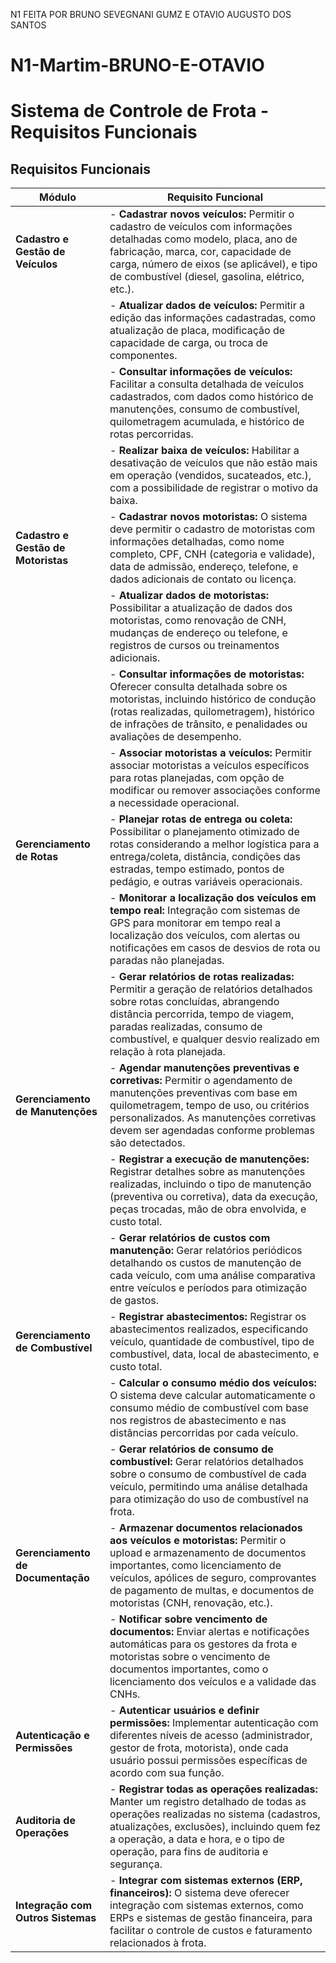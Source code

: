 N1 FEITA POR BRUNO SEVEGNANI GUMZ E OTAVIO AUGUSTO DOS SANTOS
# N1-Martim-BRUNO-E-OTAVIO
# Sistema de Controle de Frota - Requisitos Funcionais
 
## Requisitos Funcionais
 
| **Módulo**                        | **Requisito Funcional**                                                                                                                                  |
|-----------------------------------|----------------------------------------------------------------------------------------------------------------------------------------------------------|
| **Cadastro e Gestão de Veículos** | - **Cadastrar novos veículos:** Permitir o cadastro de veículos com informações detalhadas como modelo, placa, ano de fabricação, marca, cor, capacidade de carga, número de eixos (se aplicável), e tipo de combustível (diesel, gasolina, elétrico, etc.).                                                |
|                                   | - **Atualizar dados de veículos:** Permitir a edição das informações cadastradas, como atualização de placa, modificação de capacidade de carga, ou troca de componentes.                           |
|                                   | - **Consultar informações de veículos:** Facilitar a consulta detalhada de veículos cadastrados, com dados como histórico de manutenções, consumo de combustível, quilometragem acumulada, e histórico de rotas percorridas.                              |
|                                   | - **Realizar baixa de veículos:** Habilitar a desativação de veículos que não estão mais em operação (vendidos, sucateados, etc.), com a possibilidade de registrar o motivo da baixa.            |
| **Cadastro e Gestão de Motoristas**| - **Cadastrar novos motoristas:** O sistema deve permitir o cadastro de motoristas com informações detalhadas, como nome completo, CPF, CNH (categoria e validade), data de admissão, endereço, telefone, e dados adicionais de contato ou licença.                                      |
|                                   | - **Atualizar dados de motoristas:** Possibilitar a atualização de dados dos motoristas, como renovação de CNH, mudanças de endereço ou telefone, e registros de cursos ou treinamentos adicionais.                          |
|                                   | - **Consultar informações de motoristas:** Oferecer consulta detalhada sobre os motoristas, incluindo histórico de condução (rotas realizadas, quilometragem), histórico de infrações de trânsito, e penalidades ou avaliações de desempenho.                             |
|                                   | - **Associar motoristas a veículos:** Permitir associar motoristas a veículos específicos para rotas planejadas, com opção de modificar ou remover associações conforme a necessidade operacional.                                      |
| **Gerenciamento de Rotas**        | - **Planejar rotas de entrega ou coleta:** Possibilitar o planejamento otimizado de rotas considerando a melhor logística para a entrega/coleta, distância, condições das estradas, tempo estimado, pontos de pedágio, e outras variáveis operacionais.                 |
|                                   | - **Monitorar a localização dos veículos em tempo real:** Integração com sistemas de GPS para monitorar em tempo real a localização dos veículos, com alertas ou notificações em casos de desvios de rota ou paradas não planejadas.                           |
|                                   | - **Gerar relatórios de rotas realizadas:** Permitir a geração de relatórios detalhados sobre rotas concluídas, abrangendo distância percorrida, tempo de viagem, paradas realizadas, consumo de combustível, e qualquer desvio realizado em relação à rota planejada.                            |
| **Gerenciamento de Manutenções**  | - **Agendar manutenções preventivas e corretivas:** Permitir o agendamento de manutenções preventivas com base em quilometragem, tempo de uso, ou critérios personalizados. As manutenções corretivas devem ser agendadas conforme problemas são detectados.                |
|                                   | - **Registrar a execução de manutenções:** Registrar detalhes sobre as manutenções realizadas, incluindo o tipo de manutenção (preventiva ou corretiva), data da execução, peças trocadas, mão de obra envolvida, e custo total.                         |
|                                   | - **Gerar relatórios de custos com manutenção:** Gerar relatórios periódicos detalhando os custos de manutenção de cada veículo, com uma análise comparativa entre veículos e períodos para otimização de gastos.                                      |
| **Gerenciamento de Combustível**  | - **Registrar abastecimentos:** Registrar os abastecimentos realizados, especificando veículo, quantidade de combustível, tipo de combustível, data, local de abastecimento, e custo total.                 |
|                                   | - **Calcular o consumo médio dos veículos:** O sistema deve calcular automaticamente o consumo médio de combustível com base nos registros de abastecimento e nas distâncias percorridas por cada veículo.                          |
|                                   | - **Gerar relatórios de consumo de combustível:** Gerar relatórios detalhados sobre o consumo de combustível de cada veículo, permitindo uma análise detalhada para otimização do uso de combustível na frota.                                      |
| **Gerenciamento de Documentação** | - **Armazenar documentos relacionados aos veículos e motoristas:** Permitir o upload e armazenamento de documentos importantes, como licenciamento de veículos, apólices de seguro, comprovantes de pagamento de multas, e documentos de motoristas (CNH, renovação, etc.).                          |
|                                   | - **Notificar sobre vencimento de documentos:** Enviar alertas e notificações automáticas para os gestores da frota e motoristas sobre o vencimento de documentos importantes, como o licenciamento dos veículos e a validade das CNHs.                            |
| **Autenticação e Permissões**     | - **Autenticar usuários e definir permissões:** Implementar autenticação com diferentes níveis de acesso (administrador, gestor de frota, motorista), onde cada usuário possui permissões específicas de acordo com sua função.                                       |
| **Auditoria de Operações**        | - **Registrar todas as operações realizadas:** Manter um registro detalhado de todas as operações realizadas no sistema (cadastros, atualizações, exclusões), incluindo quem fez a operação, a data e hora, e o tipo de operação, para fins de auditoria e segurança.                                       |
| **Integração com Outros Sistemas**| - **Integrar com sistemas externos (ERP, financeiros):** O sistema deve oferecer integração com sistemas externos, como ERPs e sistemas de gestão financeira, para facilitar o controle de custos e faturamento relacionados à frota.                            |
